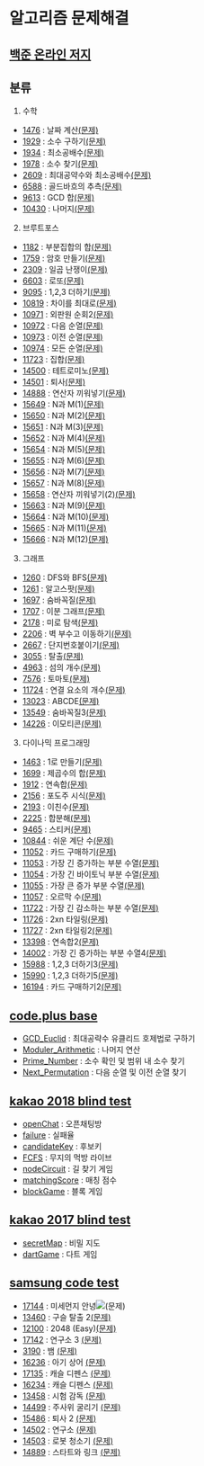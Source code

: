 알고리즘 문제해결
==============
[백준 온라인 저지]
----------------
## 분류
1. 수학
- [1476]    : 날짜 계산[(문제)](https://www.acmicpc.net/problem/1476)
- [1929]    : 소수 구하기[(문제)](https://www.acmicpc.net/problem/1929)
- [1934]    : 최소공배수[(문제)](https://www.acmicpc.net/problem/1934)
- [1978]    : 소수 찾기[(문제)](https://www.acmicpc.net/problem/1978)
- [2609]    : 최대공약수와 최소공배수[(문제)](https://www.acmicpc.net/problem/2609)
- [6588]    : 골드바흐의 추측[(문제)](https://www.acmicpc.net/problem/6588)
- [9613]    : GCD 합[(문제)](https://www.acmicpc.net/problem/9613)
- [10430]   : 나머지[(문제)](https://www.acmicpc.net/problem/10430)

2. 브루트포스
- [1182]    : 부분집합의 합[(문제)](https://www.acmicpc.net/problem/1182)
- [1759]    : 암호 만들기[(문제)](https://www.acmicpc.net/problem/1759)
- [2309]    : 일곱 난쟁이[(문제)](https://www.acmicpc.net/problem/2309)
- [6603]    : 로또[(문제)](https://www.acmicpc.net/problem/6603)
- [9095]    : 1,2,3 더하기[(문제)](https://www.acmicpc.net/problem/9095)
- [10819]   : 차이를 최대로[(문제)](https://www.acmicpc.net/problem/10819)
- [10971]   : 외판원 순회2[(문제)](https://www.acmicpc.net/problem/10971)
- [10972]   : 다음 순열[(문제)](https://www.acmicpc.net/problem/10972)
- [10973]   : 이전 순열[(문제)](https://www.acmicpc.net/problem/10973)
- [10974]   : 모든 순열[(문제)](https://www.acmicpc.net/problem/10974)
- [11723]   : 집합[(문제)](https://www.acmicpc.net/problem/11723)
- [14500]   : 테트로미노[(문제)](https://www.acmicpc.net/problem/14500)
- [14501]   : 퇴사[(문제)](https://www.acmicpc.net/problem/14501)
- [14888]   : 연산자 끼워넣기[(문제)](https://www.acmicpc.net/problem/14888)
- [15649]   : N과 M(1)[(문제)](https://www.acmicpc.net/problem/15649)
- [15650]   : N과 M(2)[(문제)](https://www.acmicpc.net/problem/15650)
- [15651]   : N과 M(3)[(문제)](https://www.acmicpc.net/problem/15651)
- [15652]   : N과 M(4)[(문제)](https://www.acmicpc.net/problem/15652)
- [15654]   : N과 M(5)[(문제)](https://www.acmicpc.net/problem/15654)
- [15655]   : N과 M(6)[(문제)](https://www.acmicpc.net/problem/15655)
- [15656]   : N과 M(7)[(문제)](https://www.acmicpc.net/problem/15656)
- [15657]   : N과 M(8)[(문제)](https://www.acmicpc.net/problem/15657)
- [15658]   : 연산자 끼워넣기(2)[(문제)](https://www.acmicpc.net/problem/15658)
- [15663]   : N과 M(9)[(문제)](https://www.acmicpc.net/problem/15663)
- [15664]   : N과 M(10)[(문제)](https://www.acmicpc.net/problem/15664)
- [15665]   : N과 M(11)[(문제)](https://www.acmicpc.net/problem/15665)
- [15666]   : N과 M(12)[(문제)](https://www.acmicpc.net/problem/15666)

3. 그래프
- [1260]    : DFS와 BFS[(문제)](https://www.acmicpc.net/problem/1260)
- [1261]    : 알고스팟[(문제)](https://www.acmicpc.net/problem/1261)
- [1697]    : 숨바꼭질[(문제)](https://www.acmicpc.net/problem/1697)
- [1707]    : 이분 그래프[(문제)](https://www.acmicpc.net/problem/1707)
- [2178]    : 미로 탐색[(문제)](https://www.acmicpc.net/problem/2178)
- [2206]    : 벽 부수고 이동하기[(문제)](https://www.acmicpc.net/problem/2206)
- [2667]    : 단지번호붙이기[(문제)](https://www.acmicpc.net/problem/2667)
- [3055]    : 탈출[(문제)](https://www.acmicpc.net/problem/3055)
- [4963]    : 섬의 개수[(문제)](https://www.acmicpc.net/problem/4963)
- [7576]    : 토마토[(문제)](https://www.acmicpc.net/problem/7576)
- [11724]   : 연결 요소의 개수[(문제)](https://www.acmicpc.net/problem/11724)
- [13023]   : ABCDE[(문제)](https://www.acmicpc.net/problem/13023)
- [13549]   : 숨바꼭질3[(문제)](https://www.acmicpc.net/problem/13549)
- [14226]   : 이모티콘[(문제)](https://www.acmicpc.net/problem/14226)

3. 다이나믹 프로그래밍
- [1463]    : 1로 만들기[(문제)](https://www.acmicpc.net/problem/1463)
- [1699]    : 제곱수의 합[(문제)](https://www.acmicpc.net/problem/1699)
- [1912]    : 연속합[(문제)](https://www.acmicpc.net/problem/1912)
- [2156]    : 포도주 시식[(문제)](https://www.acmicpc.net/problem/2156)
- [2193]    : 이친수[(문제)](https://www.acmicpc.net/problem/2193)
- [2225]    : 합분해[(문제)](https://www.acmicpc.net/problem/2225)
- [9465]    : 스티커[(문제)](https://www.acmicpc.net/problem/9465)
- [10844]   : 쉬운 계단 수[(문제)](https://www.acmicpc.net/problem/10844)
- [11052]   : 카드 구매하기[(문제)](https://www.acmicpc.net/problem/11052)
- [11053]   : 가장 긴 증가하는 부분 수열[(문제)](https://www.acmicpc.net/problem/11053)
- [11054]   : 가장 긴 바이토닉 부분 수열[(문제)](https://www.acmicpc.net/problem/11054)
- [11055]   : 가장 큰 증가 부분 수열[(문제)](https://www.acmicpc.net/problem/11055)
- [11057]   : 오르막 수[(문제)](https://www.acmicpc.net/problem/11057)
- [11722]   : 가장 긴 감소하는 부분 수열[(문제)](https://www.acmicpc.net/problem/11722)
- [11726]   : 2xn 타일링[(문제)](https://www.acmicpc.net/problem/11726)
- [11727]   : 2xn 타일링2[(문제)](https://www.acmicpc.net/problem/11727)
- [13398]   : 연속합2[(문제)](https://www.acmicpc.net/problem/13398)
- [14002]   : 가장 긴 증가하는 부분 수열4[(문제)](https://www.acmicpc.net/problem/14002)
- [15988]   : 1,2,3 더하기3[(문제)](https://www.acmicpc.net/problem/15988)
- [15990]   : 1,2,3 더하기5[(문제)](https://www.acmicpc.net/problem/15990)
- [16194]   : 카드 구매하기2[(문제)](https://www.acmicpc.net/problem/16194)

[code.plus base]
----------------
- [GCD_Euclid]            : 최대공략수 유클리드 호제법로 구하기
- [Moduler_Arithmetic]    : 나머지 연산
- [Prime_Number]          : 소수 확인 및 범위 내 소수 찾기
- [Next_Permutation]      : 다음 순열 및 이전 순열 찾기

[kakao 2018 blind test]
----------------
- [openChat]			: 오픈채팅방
- [failure]				: 실패율
- [candidateKey]		: 후보키
- [FCFS]				: 무지의 먹방 라이브
- [nodeCircuit]			: 길 찾기 게임
- [matchingScore]		: 매칭 점수
- [blockGame]			: 블록 게임

[kakao 2017 blind test]
----------------
- [secretMap]			: 비밀 지도
- [dartGame]			: 다트 게임

[samsung code test]
----------------
- [17144]				: 미세먼지 안녕![(문제)](https://www.acmicpc.net/problem/17144)
- [13460]				: 구슬 탈출 2[(문제)](https://www.acmicpc.net/problem/13460)
- [12100]				: 2048 (Easy)[(문제)](https://www.acmicpc.net/problem/12100)
- [17142]				: 연구소 3 [(문제)](https://www.acmicpc.net/problem/17142)
- [3190]				: 뱀 [(문제)](https://www.acmicpc.net/problem/3190)
- [16236]				: 아기 상어 [(문제)](https://www.acmicpc.net/problem/16236)
- [17135]				: 캐슬 디펜스 [(문제)](https://www.acmicpc.net/problem/17135)
- [16234]				: 캐슬 디펜스 [(문제)](https://www.acmicpc.net/problem/16234)
- [13458]				: 시험 감독 [(문제)](https://www.acmicpc.net/problem/13458)
- [14499]				: 주사위 굴리기 [(문제)](https://www.acmicpc.net/problem/14499)
- [15486]				: 퇴사 2 [(문제)](https://www.acmicpc.net/problem/15486)
- [14502]				: 연구소 [(문제)](https://www.acmicpc.net/problem/14502)
- [14503]				: 로봇 청소기 [(문제)](https://www.acmicpc.net/problem/14503)
- [14889]				: 스타트와 링크 [(문제)](https://www.acmicpc.net/problem/14889)


[백준 온라인 저지]: https://www.acmicpc.net
[1476]: https://github.com/Loloara/algorithm-quiz/blob/master/baekjoon/math/1476.cpp
[1929]: https://github.com/Loloara/algorithm-quiz/blob/master/baekjoon/math/1929.cpp
[1934]: https://github.com/Loloara/algorithm-quiz/blob/master/baekjoon/math/1934.cpp
[1978]: https://github.com/Loloara/algorithm-quiz/blob/master/baekjoon/math/1978.cpp
[2609]: https://github.com/Loloara/algorithm-quiz/blob/master/baekjoon/math/2609.cpp
[6588]: https://github.com/Loloara/algorithm-quiz/blob/master/baekjoon/math/6588.cpp
[9613]: https://github.com/Loloara/algorithm-quiz/blob/master/baekjoon/math/9613.cpp
[10430]: https://github.com/Loloara/algorithm-quiz/blob/master/baekjoon/math/10430.cpp
[2309]: https://github.com/Loloara/algorithm-quiz/blob/master/baekjoon/bruteforce/loop/2309.cpp
[14500]: https://github.com/Loloara/algorithm-quiz/blob/master/baekjoon/bruteforce/loop/14500.cpp
[6603]: https://github.com/Loloara/algorithm-quiz/blob/master/baekjoon/bruteforce/permutation/6603.cpp
[10971]: https://github.com/Loloara/algorithm-quiz/blob/master/baekjoon/bruteforce/permutation/10971.cpp
[10972]: https://github.com/Loloara/algorithm-quiz/blob/master/baekjoon/bruteforce/permutation/10972.cpp
[10973]: https://github.com/Loloara/algorithm-quiz/blob/master/baekjoon/bruteforce/permutation/10973.cpp
[10974]: https://github.com/Loloara/algorithm-quiz/blob/master/baekjoon/bruteforce/permutation/10974.cpp
[10819]: https://github.com/Loloara/algorithm-quiz/blob/master/baekjoon/bruteforce/permutation/10819.cpp
[14888]: https://github.com/Loloara/algorithm-quiz/blob/master/baekjoon/bruteforce/permutation/14888.cpp
[1759]: https://github.com/Loloara/algorithm-quiz/blob/master/baekjoon/bruteforce/recursive/1759.cpp
[9095]: https://github.com/Loloara/algorithm-quiz/blob/master/baekjoon/bruteforce/recursive/9095.cpp
[14501]: https://github.com/Loloara/algorithm-quiz/blob/master/baekjoon/bruteforce/recursive/14501.cpp
[15649]: https://github.com/Loloara/algorithm-quiz/blob/master/baekjoon/bruteforce/recursive/15649.cpp
[15650]: https://github.com/Loloara/algorithm-quiz/blob/master/baekjoon/bruteforce/recursive/15650.cpp 
[15651]: https://github.com/Loloara/algorithm-quiz/blob/master/baekjoon/bruteforce/recursive/15651.cpp 
[15652]: https://github.com/Loloara/algorithm-quiz/blob/master/baekjoon/bruteforce/recursive/15652.cpp 
[15654]: https://github.com/Loloara/algorithm-quiz/blob/master/baekjoon/bruteforce/recursive/15654.cpp 
[15655]: https://github.com/Loloara/algorithm-quiz/blob/master/baekjoon/bruteforce/recursive/15655.cpp
[15656]: https://github.com/Loloara/algorithm-quiz/blob/master/baekjoon/bruteforce/recursive/15656.cpp
[15657]: https://github.com/Loloara/algorithm-quiz/blob/master/baekjoon/bruteforce/recursive/15657.cpp
[15658]: https://github.com/Loloara/algorithm-quiz/blob/master/baekjoon/bruteforce/recursive/15658.cpp
[15663]: https://github.com/Loloara/algorithm-quiz/blob/master/baekjoon/bruteforce/recursive/15663.cpp
[15664]: https://github.com/Loloara/algorithm-quiz/blob/master/baekjoon/bruteforce/recursive/15664.cpp
[15665]: https://github.com/Loloara/algorithm-quiz/blob/master/baekjoon/bruteforce/recursive/15665.cpp
[15666]: https://github.com/Loloara/algorithm-quiz/blob/master/baekjoon/bruteforce/recursive/15666.cpp
[1182]: https://github.com/Loloara/algorithm-quiz/blob/master/baekjoon/bruteforce/bitwise/1182.cpp
[11723]: https://github.com/Loloara/algorithm-quiz/blob/master/baekjoon/bruteforce/bitwise/11723.cpp
[1260]: https://github.com/Loloara/algorithm-quiz/blob/master/baekjoon/graph/1260.cpp
[13023]: https://github.com/Loloara/algorithm-quiz/blob/master/baekjoon/graph/13023.cpp
[1707]: https://github.com/Loloara/algorithm-quiz/blob/master/baekjoon/graph/dfs/1707.cpp
[4963]: https://github.com/Loloara/algorithm-quiz/blob/master/baekjoon/graph/dfs/4963.cpp
[1261]: https://github.com/Loloara/algorithm-quiz/blob/master/baekjoon/graph/bfs/1261.cpp
[1697]: https://github.com/Loloara/algorithm-quiz/blob/master/baekjoon/graph/bfs/1697.cpp
[2178]: https://github.com/Loloara/algorithm-quiz/blob/master/baekjoon/graph/bfs/2178.cpp
[2206]: https://github.com/Loloara/algorithm-quiz/blob/master/baekjoon/graph/bfs/2206.cpp
[2667]: https://github.com/Loloara/algorithm-quiz/blob/master/baekjoon/graph/bfs/2667.cpp
[3055]: https://github.com/Loloara/algorithm-quiz/blob/master/baekjoon/graph/bfs/3055.cpp
[7576]: https://github.com/Loloara/algorithm-quiz/blob/master/baekjoon/graph/bfs/7576.cpp
[11724]: https://github.com/Loloara/algorithm-quiz/blob/master/baekjoon/graph/bfs/11724.cpp
[13549]: https://github.com/Loloara/algorithm-quiz/blob/master/baekjoon/graph/bfs/13549.cpp
[14226]: https://github.com/Loloara/algorithm-quiz/blob/master/baekjoon/graph/bfs/14226.cpp
[1463]: https://github.com/Loloara/algorithm-quiz/blob/master/baekjoon/dp/1463.cpp
[1699]: https://github.com/Loloara/algorithm-quiz/blob/master/baekjoon/dp/1699.cpp
[1912]: https://github.com/Loloara/algorithm-quiz/blob/master/baekjoon/dp/1912.cpp
[2156]: https://github.com/Loloara/algorithm-quiz/blob/master/baekjoon/dp/2156.cpp
[2193]: https://github.com/Loloara/algorithm-quiz/blob/master/baekjoon/dp/2193.cpp
[2225]: https://github.com/Loloara/algorithm-quiz/blob/master/baekjoon/dp/2225.cpp
[9465]: https://github.com/Loloara/algorithm-quiz/blob/master/baekjoon/dp/9465.cpp
[10844]: https://github.com/Loloara/algorithm-quiz/blob/master/baekjoon/dp/10844.cpp
[11052]: https://github.com/Loloara/algorithm-quiz/blob/master/baekjoon/dp/11052.cpp
[11053]: https://github.com/Loloara/algorithm-quiz/blob/master/baekjoon/dp/11053.cpp
[11054]: https://github.com/Loloara/algorithm-quiz/blob/master/baekjoon/dp/11054.cpp
[11055]: https://github.com/Loloara/algorithm-quiz/blob/master/baekjoon/dp/11055.cpp
[11057]: https://github.com/Loloara/algorithm-quiz/blob/master/baekjoon/dp/11057.cpp
[11722]: https://github.com/Loloara/algorithm-quiz/blob/master/baekjoon/dp/11722.cpp
[11726]: https://github.com/Loloara/algorithm-quiz/blob/master/baekjoon/dp/11726.cpp
[11727]: https://github.com/Loloara/algorithm-quiz/blob/master/baekjoon/dp/11727.cpp
[13398]: https://github.com/Loloara/algorithm-quiz/blob/master/baekjoon/dp/13398.cpp
[14002]: https://github.com/Loloara/algorithm-quiz/blob/master/baekjoon/dp/14002.cpp
[15988]: https://github.com/Loloara/algorithm-quiz/blob/master/baekjoon/dp/15988.cpp
[15990]: https://github.com/Loloara/algorithm-quiz/blob/master/baekjoon/dp/15990.cpp
[16194]: https://github.com/Loloara/algorithm-quiz/blob/master/baekjoon/dp/16194.cpp


[code.plus base]: https://code.plus
[GCD_Euclid]: https://github.com/Loloara/algorithm-quiz/blob/master/base/GCD_Euclid.cpp
[Moduler_Arithmetic]: https://github.com/Loloara/algorithm-quiz/blob/master/base/Moduler_Arithmetic.cpp
[Prime_Number]: https://github.com/Loloara/algorithm-quiz/blob/master/base/Prime_Number.cpp
[Next_Permutation]: https://github.com/Loloara/algorithm-quiz/blob/master/base/Next_Permutation.cpp

[kakao 2018 blind test]: https://tech.kakao.com/2018/09/21/kakao-blind-recruitment-for2019-round-1/
[openChat]: https://github.com/Loloara/algorithm-quiz/blob/master/kakao/2018/openChat.cpp
[failure]: https://github.com/Loloara/algorithm-quiz/blob/master/kakao/2018/failure.cpp
[candidateKey]: https://github.com/Loloara/algorithm-quiz/blob/master/kakao/2018/candidateKey.cpp
[FCFS]: https://github.com/Loloara/algorithm-quiz/blob/master/kakao/2018/FCFS.cpp
[nodeCircuit]: https://github.com/Loloara/algorithm-quiz/blob/master/kakao/2018/nodeCircuit.cpp
[matchingScore]: https://github.com/Loloara/algorithm-quiz/blob/master/kakao/2018/matchingScore.cpp
[blockGame]: https://github.com/Loloara/algorithm-quiz/blob/master/kakao/2018/blockGame.cpp

[kakao 2017 blind test]: https://tech.kakao.com/2017/09/27/kakao-blind-recruitment-round-1/
[secretMap]: https://github.com/Loloara/algorithm-quiz/blob/master/kakao/2017/secretMap.cpp
[dartGame]: https://github.com/Loloara/algorithm-quiz/blob/master/kakao/2017/dartGame.cpp

[samsung code test]: https://www.acmicpc.net/workbook/view/1152
[17142]: https://github.com/Loloara/algorithm-quiz/blob/master/baekjoon/samsung/17142.cpp
[17144]: https://github.com/Loloara/algorithm-quiz/blob/master/baekjoon/samsung/17144.cpp
[13460]: https://github.com/Loloara/algorithm-quiz/blob/master/baekjoon/samsung/13460.cpp
[12100]: https://github.com/Loloara/algorithm-quiz/blob/master/baekjoon/samsung/12100.cpp
[3190]: https://github.com/Loloara/algorithm-quiz/blob/master/baekjoon/samsung/3190.cpp
[16236]: https://github.com/Loloara/algorithm-quiz/blob/master/baekjoon/samsung/16236.cpp
[17135]: https://github.com/Loloara/algorithm-quiz/blob/master/baekjoon/samsung/17135.cpp
[16234]: https://github.com/Loloara/algorithm-quiz/blob/master/baekjoon/samsung/16234.cpp
[13458]: https://github.com/Loloara/algorithm-quiz/blob/master/baekjoon/samsung/13458.cpp
[14499]: https://github.com/Loloara/algorithm-quiz/blob/master/baekjoon/samsung/14499.cpp
[15486]: https://github.com/Loloara/algorithm-quiz/blob/master/baekjoon/samsung/15486.cpp
[14502]: https://github.com/Loloara/algorithm-quiz/blob/master/baekjoon/samsung/14502.cpp
[14503]: https://github.com/Loloara/algorithm-quiz/blob/master/baekjoon/samsung/14503.cpp
[14889]: https://github.com/Loloara/algorithm-quiz/blob/master/baekjoon/samsung/14889.cpp
